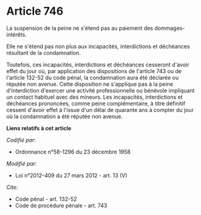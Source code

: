 # Article 746

La suspension de la peine ne s'étend pas au paiement des dommages-intérêts. 

Elle ne s'étend pas non plus aux incapacités, interdictions et déchéances résultant de la condamnation. 

Toutefois, ces incapacités, interdictions et déchéances cesseront d'avoir effet du jour où, par application des dispositions
de l'article 743 ou de l'article 132-52 du code pénal, la condamnation aura été déclarée ou réputée non avenue. Cette
disposition ne s'applique pas à la peine d'interdiction d'exercer une activité professionnelle ou bénévole impliquant un
contact habituel avec des mineurs. Les incapacités, interdictions et déchéances prononcées, comme peine complémentaire, à
titre définitif cessent d'avoir effet à l'issue d'un délai de quarante ans à compter du jour où la condamnation a été réputée
non avenue.

**Liens relatifs à cet article**

_Codifié par_:

  - Ordonnance n°58-1296 du 23 décembre 1958

_Modifié par_:

  - Loi n°2012-409 du 27 mars 2012 - art. 13 (V)

_Cite_:

  - Code pénal - art. 132-52
  - Code de procédure pénale - art. 743
